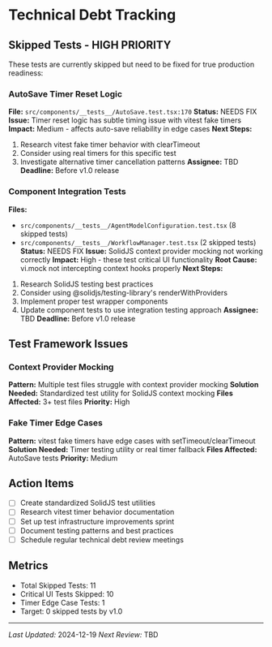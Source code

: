 # Technical Debt Tracking

## Skipped Tests - HIGH PRIORITY

These tests are currently skipped but need to be fixed for true production readiness:

### AutoSave Timer Reset Logic
**File:** `src/components/__tests__/AutoSave.test.tsx:170`
**Status:** NEEDS FIX
**Issue:** Timer reset logic has subtle timing issue with vitest fake timers
**Impact:** Medium - affects auto-save reliability in edge cases
**Next Steps:**
1. Research vitest fake timer behavior with clearTimeout
2. Consider using real timers for this specific test
3. Investigate alternative timer cancellation patterns
**Assignee:** TBD
**Deadline:** Before v1.0 release

### Component Integration Tests
**Files:**
- `src/components/__tests__/AgentModelConfiguration.test.tsx` (8 skipped tests)
- `src/components/__tests__/WorkflowManager.test.tsx` (2 skipped tests)
**Status:** NEEDS FIX
**Issue:** SolidJS context provider mocking not working correctly
**Impact:** High - these test critical UI functionality
**Root Cause:** vi.mock not intercepting context hooks properly
**Next Steps:**
1. Research SolidJS testing best practices
2. Consider using @solidjs/testing-library's renderWithProviders
3. Implement proper test wrapper components
4. Update component tests to use integration testing approach
**Assignee:** TBD
**Deadline:** Before v1.0 release

## Test Framework Issues

### Context Provider Mocking
**Pattern:** Multiple test files struggle with context provider mocking
**Solution Needed:** Standardized test utility for SolidJS context mocking
**Files Affected:** 3+ test files
**Priority:** High

### Fake Timer Edge Cases
**Pattern:** vitest fake timers have edge cases with setTimeout/clearTimeout
**Solution Needed:** Timer testing utility or real timer fallback
**Files Affected:** AutoSave tests
**Priority:** Medium

## Action Items

- [ ] Create standardized SolidJS test utilities
- [ ] Research vitest timer behavior documentation
- [ ] Set up test infrastructure improvements sprint
- [ ] Document testing patterns and best practices
- [ ] Schedule regular technical debt review meetings

## Metrics
- Total Skipped Tests: 11
- Critical UI Tests Skipped: 10
- Timer Edge Case Tests: 1
- Target: 0 skipped tests by v1.0

---
*Last Updated:* 2024-12-19
*Next Review:* TBD